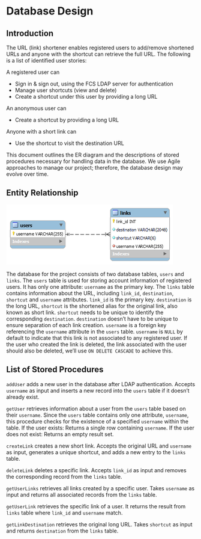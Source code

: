 # Database Design

## Introduction

The URL (link) shortener enables registered users to add/remove shortened URLs and anyone with the shortcut can retrieve the full URL. The following is a list of identified user stories:

A registered user can

- Sign in & sign out, using the FCS LDAP server for authentication
- Manage user shortcuts (view and delete)
- Create a shortcut under this user by providing a long URL

An anonymous user can

- Create a shortcut by providing a long URL

Anyone with a short link can

- Use the shortcut to visit the destination URL

This document outlines the ER diagram and the descriptions of stored procedures necessary for handling data in the database. We use Agile approaches to manage our project; therefore, the database design may evolve over time.

## Entity Relationship

![Entity relationship diagram](./db-design-diagram.png "Entity Relationship Diagram")

The database for the project consists of two database tables, `users` and `links`. The `users` table is used for storing account information of registered users. It has only one attribute: `username` as the primary key. The `links` table contains information about the URL, including `link_id`, `destination`, `shortcut` and `username` attributes. `link_id` is the primary key. `destination` is the long URL, `shortcut` is the shortened alias for the original link, also known as short link. `shortcut` needs to be unique to identify the corresponding `destination`. `destination` doesn’t have to be unique to ensure separation of each link creation. `username` is a foreign key referencing the `username` attribute in the `users` table. `username` is `NULL` by default to indicate that this link is not associated to any registered user. If the user who created the link is deleted, the link associated with the user should also be deleted, we’ll use `ON DELETE CASCADE` to achieve this.

## List of Stored Procedures

`addUser` adds a new user in the database after LDAP authentication. Accepts `username` as input and inserts a new record into the `users` table if it doesn’t already exist.

`getUser` retrieves information about a user from the `users` table based on their `username`. Since the `users` table contains only one attribute, `username`, this procedure checks for the existence of a specified `username` within the table. If the user exists: Returns a single row containing `username`.
If the user does not exist: Returns an empty result set.

`createLink` creates a new short link. Accepts the original URL and `username` as input, generates a unique shortcut, and adds a new entry to the `links` table.

`deleteLink` deletes a specific link. Accepts `link_id` as input and removes the corresponding record from the `links` table.

`getUserLinks` retrieves all links created by a specific user. Takes `username` as input and returns all associated records from the `links` table.

`getUserLink` retrieves the specific link of a user. It returns the result from `links` table where `link_id` and `username` match.

`getLinkDestination` retrieves the original long URL. Takes `shortcut` as input and returns `destination` from the `links` table.
